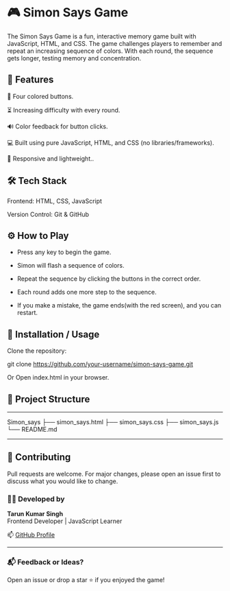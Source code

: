 # 🎮 Simon Says Game

The Simon Says Game is a fun, interactive memory game built with JavaScript, HTML, and CSS. The game challenges players to remember and repeat an increasing sequence of colors. With each round, the sequence gets longer, testing memory and concentration.

## 📌 Features

🎨 Four colored buttons.

⏳ Increasing difficulty with every round.

🔊 Color feedback for button clicks.

💻 Built using pure JavaScript, HTML, and CSS (no libraries/frameworks).

📱 Responsive and lightweight..

## 🛠️ Tech Stack

Frontend: HTML, CSS, JavaScript

Version Control: Git & GitHub

## ⚙️ How to Play

- Press any key to begin the game.

- Simon will flash a sequence of colors.

- Repeat the sequence by clicking the buttons in the correct order.

- Each round adds one more step to the sequence.

- If you make a mistake, the game ends(with the red screen), and you can restart.

<!-- 📸 Screenshots (Optional)

Add screenshots or GIFs of your game here. -->

## 🚀 Installation / Usage

Clone the repository:

git clone https://github.com/your-username/simon-says-game.git

Or Open index.html in your browser.

## 📂 Project Structure

---

Simon_says
├── simon_says.html
├── simon_says.css
├── simon_says.js
└── README.md

---

## 🤝 Contributing

Pull requests are welcome. For major changes, please open an issue first to discuss what you would like to change.

### 👨‍💻 Developed by

**Tarun Kumar Singh**  
Frontend Developer | JavaScript Learner

📫 [GitHub Profile](https://github.com/tech1tarun)

---

### 📬 Feedback or Ideas?

Open an issue or drop a star ⭐ if you enjoyed the game!
